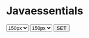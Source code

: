# Javaessentials
<select id="width">
  <option value="150px">150px</option>
  <option value="300px">300px</option>
  <option value="450px">450px</option>
 </select>
  <select id ="height">
  <option value ="150px">150px</option>
   <option value ="300px">300px</option>
   <option value ="450px">450px</option>
  </select>
  <button id="set">SET</button>
  
